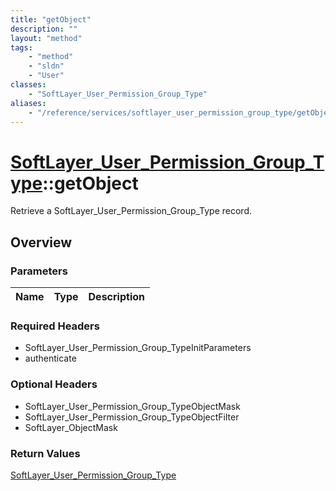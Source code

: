 ```yaml
---
title: "getObject"
description: ""
layout: "method"
tags:
    - "method"
    - "sldn"
    - "User"
classes:
    - "SoftLayer_User_Permission_Group_Type"
aliases:
    - "/reference/services/softlayer_user_permission_group_type/getObject"
---
```

# [SoftLayer_User_Permission_Group_Type](/reference/services/SoftLayer_User_Permission_Group_Type)::getObject

Retrieve a SoftLayer_User_Permission_Group_Type record.


## Overview 


### Parameters 
|Name | Type | Description |
| --- | --- | --- |


### Required Headers
* SoftLayer_User_Permission_Group_TypeInitParameters
* authenticate

### Optional Headers
* SoftLayer_User_Permission_Group_TypeObjectMask
* SoftLayer_User_Permission_Group_TypeObjectFilter
* SoftLayer_ObjectMask

### Return Values
<a href='/reference/datatypes/SoftLayer_User_Permission_Group_Type'>SoftLayer_User_Permission_Group_Type </a>

